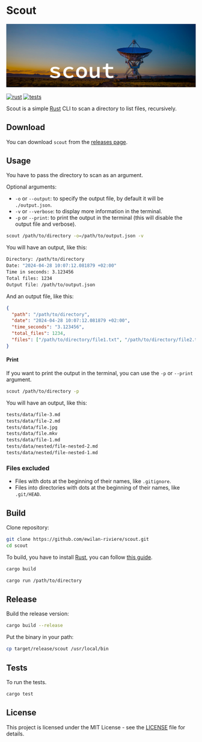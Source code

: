 # Scout

![Banner with large array and scout title](https://raw.githubusercontent.com/ewilan-riviere/scout/main/docs/banner.jpg)

[![rust][rust-version-src]][rust-version-href]
[![tests][tests-src]][tests-href]

<!-- [![codecov][codecov-src]][codecov-href] -->

Scout is a simple [Rust](https://www.rust-lang.org/) CLI to scan a directory to list files, recursively.

## Download

You can download `scout` from the [releases page](https://github.com/ewilan-riviere/scout/releases/latest).

## Usage

You have to pass the directory to scan as an argument.

Optional arguments:

- `-o` or `--output`: to specify the output file, by default it will be `./output.json`.
- `-v` or `--verbose`: to display more information in the terminal.
- `-p` or `--print`: to print the output in the terminal (this will disable the output file and verbose).

```bash
scout /path/to/directory -o=/path/to/output.json -v
```

You will have an output, like this:

```bash
Directory: /path/to/directory
Date: "2024-04-28 10:07:12.081879 +02:00"
Time in seconds: 3.123456
Total files: 1234
Output file: /path/to/output.json
```

And an output file, like this:

```json
{
  "path": "/path/to/directory",
  "date": "2024-04-28 10:07:12.081879 +02:00",
  "time_seconds": "3.123456",
  "total_files": 1234,
  "files": ["/path/to/directory/file1.txt", "/path/to/directory/file2.txt"]
}
```

#### Print

If you want to print the output in the terminal, you can use the `-p` or `--print` argument.

```bash
scout /path/to/directory -p
```

You will have an output, like this:

```bash
tests/data/file-3.md
tests/data/file-2.md
tests/data/file.jpg
tests/data/file.mkv
tests/data/file-1.md
tests/data/nested/file-nested-2.md
tests/data/nested/file-nested-1.md
```

### Files excluded

- Files with dots at the beginning of their names, like `.gitignore`.
- Files into directories with dots at the beginning of their names, like `.git/HEAD`.

## Build

Clone repository:

```bash
git clone https://github.com/ewilan-riviere/scout.git
cd scout
```

To build, you have to install [Rust](https://www.rust-lang.org/), you can follow [this guide](https://gist.github.com/ewilan-riviere/6a0b8aab2e347164e73feab83c862e99).

```bash
cargo build
```

```bash
cargo run /path/to/directory
```

## Release

Build the release version:

```bash
cargo build --release
```

Put the binary in your path:

```bash
cp target/release/scout /usr/local/bin
```

## Tests

To run the tests.

```bash
cargo test
```

## License

This project is licensed under the MIT License - see the [LICENSE](LICENSE) file for details.

[rust-version-src]: https://img.shields.io/badge/Rust-v1.77.2-000000?colorA=18181B&logo=Rust&logoColor=ffffff
[rust-version-href]: https://www.rust-lang.org/
[tests-src]: https://img.shields.io/github/actions/workflow/status/ewilan-riviere/scout/run-tests.yml?branch=main&label=tests&style=flat&colorA=18181B
[tests-href]: https://github.com/ewilan-riviere/scout/actions
[codecov-src]: https://img.shields.io/codecov/c/gh/ewilan-riviere/scout/main?style=flat&colorA=18181B&colorB=777BB4
[codecov-href]: https://codecov.io/gh/ewilan-riviere/scout
